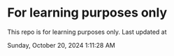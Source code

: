 # For learning purposes only
This repo is for learning purposes only.
Last updated at

Sunday, October 20, 2024 1:11:28 AM

